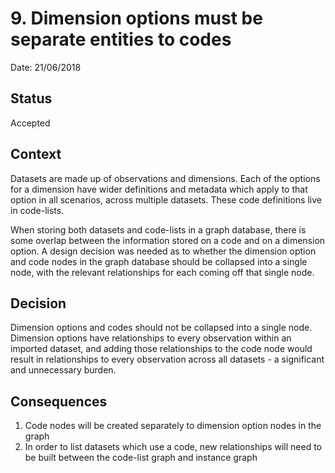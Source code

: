# 9. Dimension options must be separate entities to codes

Date: 21/06/2018

## Status

Accepted

## Context

Datasets are made up of observations and dimensions. Each of the options for a
dimension have wider definitions and metadata which apply to that option in all
scenarios, across multiple datasets. These code definitions live in code-lists.

When storing both datasets and code-lists in a graph database, there is some
overlap between the information stored on a code and on a dimension option. A
design decision was needed as to whether the dimension option and code nodes
in the graph database should be collapsed into a single node, with the relevant
relationships for each coming off that single node.

## Decision

Dimension options and codes should not be collapsed into a single node. Dimension
options have relationships to every observation within an imported dataset, and
adding those relationships to the code node would result in relationships to
every observation across all datasets - a significant and unnecessary burden.

## Consequences

1. Code nodes will be created separately to dimension option nodes in the graph
2. In order to list datasets which use a code, new relationships will need to be
built between the code-list graph and instance graph
